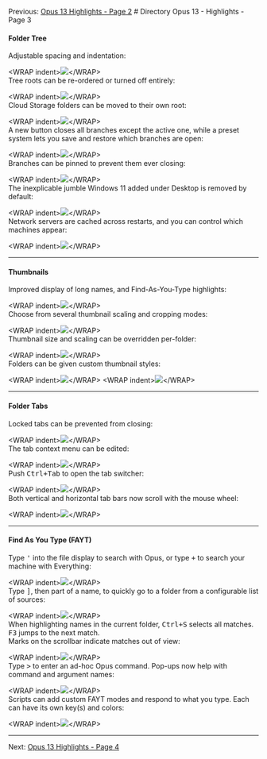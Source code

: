 Previous: [Opus 13 Highlights - Page 2](/Manual/release_history/opus13/page2.md) # Directory Opus 13 - Highlights - Page 3

#### Folder Tree

Adjustable spacing and indentation:

\<WRAP indent\>![](/Manual/images/release_history/tree_spacing.gif)\</WRAP\>  
Tree roots can be re-ordered or turned off entirely:

\<WRAP indent\>![](/Manual/images/release_history/tree_contentprefs.png)\</WRAP\>  
Cloud Storage folders can be moved to their own root:

\<WRAP indent\>![](/Manual/images/release_history/tree_cloud.png)\</WRAP\>  
A new button closes all branches except the active one, while a preset system lets you save and restore which branches are open:

\<WRAP indent\>![](/Manual/images/release_history/tree_colpreset.gif)\</WRAP\>  
Branches can be pinned to prevent them ever closing:

\<WRAP indent\>![](/Manual/images/release_history/tree_pin.png)\</WRAP\>  
The inexplicable jumble Windows 11 added under Desktop is removed by default:

\<WRAP indent\>![](/Manual/images/release_history/tree_win11clutter.jpg)\</WRAP\>  
Network servers are cached across restarts, and you can control which machines appear:

\<WRAP indent\>![](/Manual/images/release_history/tree_network.png)\</WRAP\>  

------------------------------------------------------------------------

#### Thumbnails

Improved display of long names, and Find-As-You-Type highlights:

\<WRAP indent\>![](/Manual/images/release_history/thumb_labels.gif)\</WRAP\>  
Choose from several thumbnail scaling and cropping modes:

\<WRAP indent\>![](/Manual/images/release_history/thumb_scale.gif)\</WRAP\>  
Thumbnail size and scaling can be overridden per-folder:

\<WRAP indent\>![](/Manual/images/release_history/thumb_perfolder.png)\</WRAP\>  
Folders can be given custom thumbnail styles:

\<WRAP indent\>![](/Manual/images/release_history/thumb_stylebr.jpg)\</WRAP\> \<WRAP indent\>![](/Manual/images/release_history/thumb_styledef.png)\</WRAP\>  

------------------------------------------------------------------------

#### Folder Tabs

Locked tabs can be prevented from closing:

\<WRAP indent\>![](/Manual/images/release_history/tabs_lock.png)\</WRAP\>  
The tab context menu can be edited:

\<WRAP indent\>![](/Manual/images/release_history/tab_context.png)\</WRAP\>  
Push <kbd>Ctrl+Tab</kbd> to open the tab switcher:

\<WRAP indent\>![](/Manual/images/release_history/tabs_switcher.png)\</WRAP\>  
Both vertical and horizontal tab bars now scroll with the mouse wheel:

\<WRAP indent\>![](/Manual/images/release_history/tabs_scroll.gif)\</WRAP\>  

------------------------------------------------------------------------

#### Find As You Type (FAYT)

Type <kbd>'</kbd> into the file display to search with Opus, or type <kbd>+</kbd> to search your machine with Everything:

\<WRAP indent\>![](/Manual/images/release_history/fayt_everything.gif)\</WRAP\>  
Type <kbd>\]</kbd>, then part of a name, to quickly go to a folder from a configurable list of sources:

\<WRAP indent\>![](/Manual/images/release_history/fayt_folders.png)\</WRAP\>  
When highlighting names in the current folder, <kbd>Ctrl+S</kbd> selects all matches. <kbd>F3</kbd> jumps to the next match.  
Marks on the scrollbar indicate matches out of view:

\<WRAP indent\>![](/Manual/images/release_history/fayt_scrollbar.png)\</WRAP\>  
Type <kbd>\></kbd> to enter an ad-hoc Opus command. Pop-ups now help with command and argument names:

\<WRAP indent\>![](/Manual/images/release_history/fayt_suggs.png)\</WRAP\>  
Scripts can add custom FAYT modes and respond to what you type. Each can have its own key(s) and colors:

\<WRAP indent\>![](/Manual/images/release_history/fayt_scripts.png)\</WRAP\>  

------------------------------------------------------------------------

Next: [Opus 13 Highlights - Page 4](/Manual/release_history/opus13/page4.md)
